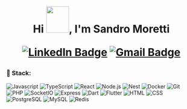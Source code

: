 <h1 align="center"><span>Hi <img src="https://user-images.githubusercontent.com/5713670/87202985-820dcb80-c2b6-11ea-9f56-7ec461c497c3.gif" width="60px" height="70px"/>, I'm Sandro Moretti</span>

[![LinkedIn Badge](https://img.shields.io/badge/LinkedIn-%230077B5.svg?&style=flatsquare&logo=linkedin&logoColor=white=white&link=https://www.linkedin.com/in/sandro-moretti-torres-j%C3%BAnior-19b597167/)](https://www.linkedin.com/in/sandro-moretti-torres-j%C3%BAnior-19b597167/)
[![Gmail Badge](https://img.shields.io/badge/-jniorsandro@gmail.com-c14438?style=flatsquare&logo=Gmail&logoColor=white&link=mailto:jnirosandro@gmail.com)](mailto:jniorsandro@gmail.com)

### 🚀 Stack:

![Javascript](https://img.shields.io/badge/JavaScript-black?style=for-the-badge&logo=javascript&logoColor=F7DF1E)
![TypeScript](https://img.shields.io/badge/TypeScript-black?style=for-the-badge&logo=typescript&logoColor=007ACC)
![React](https://img.shields.io/badge/ReactJS-black?style=for-the-badge&logo=react&logoColor=61DBFB)
![Node.js](https://img.shields.io/badge/Node.js-black?style=for-the-badge&logo=nodedotjs&logoColor=339933)
![Nest](https://img.shields.io/badge/Nest-black?style=for-the-badge&logo=nestjs&logoColor=EA2845)
![Docker](https://img.shields.io/badge/Docker-black?style=for-the-badge&logo=docker&logoColor=2496ED)
![Git](https://img.shields.io/badge/git-black.svg?style=for-the-badge&logo=git&logoColor=F05033)
![PHP](https://img.shields.io/badge/PHP-black?style=for-the-badge&logo=php&logoColor=5E7DB0)
![SocketIO](https://img.shields.io/badge/socket.io-black?style=for-the-badge&logo=socket.io)
![Express](https://img.shields.io/badge/express-black?style=for-the-badge&logo=express&logoColor=FF)
![Dart](https://img.shields.io/badge/DART-black?style=for-the-badge&logo=DART&logoColor=blue)
![Flutter](https://img.shields.io/badge/flutter-black?style=for-the-badge&logo=flutter&logoColor=blue)
![HTML](https://img.shields.io/badge/html-black.svg?style=for-the-badge&logo=html5&logoColor=E34F26)
![CSS](https://img.shields.io/badge/css-black.svg?style=for-the-badge&logo=css3&logoColor=1572B6)
![PostgreSQL](https://img.shields.io/badge/postgreSQL-black?style=for-the-badge&logo=postgresql)
![MySQL](https://img.shields.io/badge/mysql-black?style=for-the-badge&logo=mysql)
![Redis](https://img.shields.io/badge/redis-black?style=for-the-badge&logo=redis)

<!--
##
### 📊 Statistics:
  
<div>
  <a href="https://github.com/sandromoretti">
  <img height="300em" src="https://github-readme-stats.vercel.app/api/wakatime?username=sandromoretti&bg_color=2D3748&title_color=ffffff&icon_color=2F855A&text_color=ffffff&langs_count=22&layout=compact&cache_seconds=1800&display_format=percent&custom_title=Where%20I%27ve%20been%20working%20lately:"/>
</div>
    
<!-- <p align="left">
  <img src="https://komarev.com/ghpvc/?username=gabrieldiaspereira&label=Profile%20views&color=0e75b6&style=flat" alt="gabrieldiaspereira" />
</p> -->

